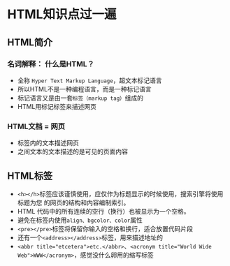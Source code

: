 # HTML知识点过一遍

## HTML简介

### 名词解释： 什么是HTML？

*  全称 `Hyper Text Markup Language`，超文本标记语言
*  所以HTML不是一种编程语言，而是一种标记语言
*  标记语言又是由一套`标签（markup tag）`组成的
*  HTML用标记标签来描述网页

### HTML文档 = 网页

*  <html></html>标签内的文本描述网页
*  <body></body>之间文本的文本描述的是可见的页面内容

## HTML标签

*  `<h></h>`标签应该谨慎使用，应仅作为标题显示的时候使用，搜索引擎将使用标题为您    的网页的结构和内容编制索引。
*  HTML 代码中的所有连续的空行（换行）也被显示为一个空格。
*  避免在标签内使用`align、bgcolor、color`属性
*  `<pre></pre>`标签将保留你输入的空格和换行，适合放置代码片段
*  还有一个`<address></address>`标签，用来描述地址的
*  `<abbr title="etcetera">etc.</abbr>`、`<acronym title="World Wide          Web">WWW</acronym>`，感觉没什么卵用的缩写标签
